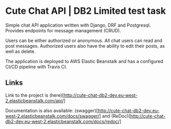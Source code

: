 # Cute Chat API | DB2 Limited test task

Simple chat API application written with Django, DRF and Postgresql. Provides endpoints for message management (CRUD).

Users can be either authorized or anonymous. All chat users can read and post messages. Authorized users also have the ability to edit their posts, as well as delete.

The application is deployed to AWS Elastic Beanstalk and has a configured CI/CD pipeline with Travis СI.

## Links

Link to the project is (here)[http://cute-chat-db2-dev.eu-west-2.elasticbeanstalk.com/api/]

Documentation is also available: (swagger)[http://cute-chat-db2-dev.eu-west-2.elasticbeanstalk.com/docs/swagger/] and (ReDoc)[http://cute-chat-db2-dev.eu-west-2.elasticbeanstalk.com/docs/redoc/]

